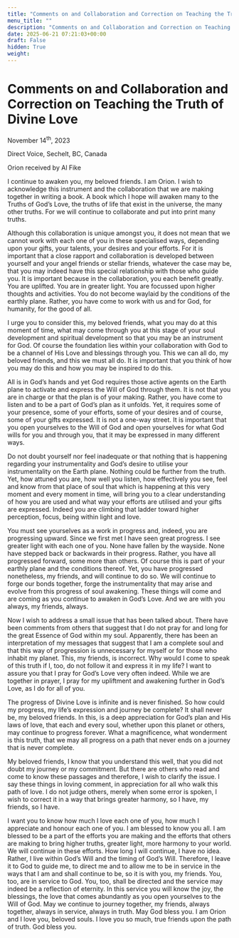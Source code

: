 ```yaml
---
title: "Comments on and Collaboration and Correction on Teaching the Truth of Divine Love"
menu_title: ""
description: "Comments on and Collaboration and Correction on Teaching the Truth of Divine Love"
date: 2025-06-21 07:21:03+00:00
draft: False
hidden: True
weight:
---
```

# Comments on and Collaboration and Correction on Teaching the Truth of Divine Love

November 14<sup>th</sup>, 2023

Direct Voice, Sechelt, BC, Canada

Orion received by Al Fike

I continue to awaken you, my beloved friends. I am Orion. I wish to acknowledge this instrument and the collaboration that we are making together in writing a book. A book which I hope will awaken many to the Truths of God’s Love, the truths of life that exist in the universe, the many other truths. For we will continue to collaborate and put into print many truths.

Although this collaboration is unique amongst you, it does not mean that we cannot work with each one of you in these specialised ways, depending upon your gifts, your talents, your desires and your efforts. For it is important that a close rapport and collaboration is developed between yourself and your angel friends or stellar friends, whatever the case may be, that you may indeed have this special relationship with those who guide you. It is important because in the collaboration, you each benefit greatly. You are uplifted. You are in greater light. You are focussed upon higher thoughts and activities. You do not become waylaid by the conditions of the earthly plane. Rather, you have come to work with us and for God, for humanity, for the good of all.

I urge you to consider this, my beloved friends, what you may do at this moment of time, what may come through you at this stage of your soul development and spiritual development so that you may be an instrument for God. Of course the foundation lies within your collaboration with God to be a channel of His Love and blessings through you. This we can all do, my beloved friends, and this we must all do. It is important that you think of how you may do this and how you may be inspired to do this.

All is in God’s hands and yet God requires those active agents on the Earth plane to activate and express the Will of God through them. It is not that you are in charge or that the plan is of your making. Rather, you have come to listen and to be a part of God’s plan as it unfolds. Yet, it requires some of your presence, some of your efforts, some of your desires and of course, some of your gifts expressed. It is not a one-way street. It is important that you open yourselves to the Will of God and open yourselves for what God wills for you and through you, that it may be expressed in many different ways.

Do not doubt yourself nor feel inadequate or that nothing that is happening regarding your instrumentality and God’s desire to utilise your instrumentality on the Earth plane. Nothing could be further from the truth. Yet, how attuned you are, how well you listen, how effectively you see, feel and know from that place of soul that which is happening at this very moment and every moment in time, will bring you to a clear understanding of how you are used and what way your efforts are utilised and your gifts are expressed. Indeed you are climbing that ladder toward higher perception, focus, being within light and love.

You must see yourselves as a work in progress and, indeed, you are progressing upward. Since we first met I have seen great progress. I see greater light with each one of you. None have fallen by the wayside. None have stepped back or backwards in their progress. Rather, you have all progressed forward, some more than others. Of course this is part of your earthly plane and the conditions thereof. Yet, you have progressed nonetheless, my friends, and will continue to do so. We will continue to forge our bonds together, forge the instrumentality that may arise and evolve from this progress of soul awakening. These things will come and are coming as you continue to awaken in God’s Love. And we are with you always, my friends, always.

Now I wish to address a small issue that has been talked about. There have been comments from others that suggest that I do not pray for and long for the great Essence of God within my soul. Apparently, there has been an interpretation of  my messages that suggest that I am a complete soul and that this way of progression is unnecessary for myself or for those who inhabit my planet. This, my friends, is incorrect. Why would I come to speak of this truth if I, too, do not follow it and express it in my life? I want to assure you that I pray for God’s Love very often indeed. While we are together in prayer, I pray for my upliftment and awakening further in God’s Love, as I do for all of you.

The progress of Divine Love is infinite and is never finished. So how could my progress, my life’s expression and journey be complete? It shall never be, my beloved friends. In this, is a deep appreciation for God’s plan and His laws of love, that each and every soul, whether upon this planet or others, may continue to progress forever. What a magnificence, what wonderment is this truth, that we may all progress on a path that never ends on a journey that is never complete.

My beloved friends, I know that you understand this well, that you did not doubt my journey or my commitment. But there are others who read and come to know these passages and therefore, I wish to clarify the issue. I say these things in loving comment, in appreciation for all who walk this path of love. I do not judge others, merely when some error is spoken, I wish to correct it in a way that brings greater harmony, so I have, my friends, so I have.

I want you to know how much I love each one of you, how much I appreciate and honour each one of you. I am blessed to know you all. I am blessed to be a part of the efforts you are making and the efforts that others are making to bring higher truths, greater light, more harmony to your world. We will continue in these efforts. How long I will continue, I have no idea. Rather, I live within God’s Will and the timing of God’s Will. Therefore, I leave it to God to guide me, to direct me and to allow me to be in service in the ways that I am and shall continue to be, so it is with you, my friends. You, too, are in service to God. You, too, shall be directed and the service may indeed be a reflection of eternity. In this service you will know the joy, the blessings, the love that comes abundantly as you open yourselves to the Will of God. May we continue to journey together, my friends, always together, always in service, always in truth. May God bless you. I am Orion and I love you, beloved souls. I love you so much, true friends upon the path of truth. God bless you.
